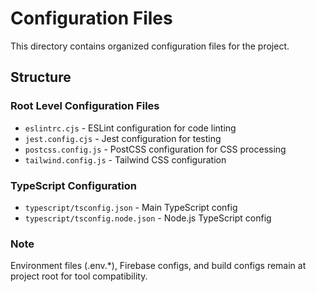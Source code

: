 # Configuration Files

This directory contains organized configuration files for the project.

## Structure

### Root Level Configuration Files
- `eslintrc.cjs` - ESLint configuration for code linting
- `jest.config.cjs` - Jest configuration for testing  
- `postcss.config.js` - PostCSS configuration for CSS processing
- `tailwind.config.js` - Tailwind CSS configuration

### TypeScript Configuration
- `typescript/tsconfig.json` - Main TypeScript config
- `typescript/tsconfig.node.json` - Node.js TypeScript config

### Note
Environment files (.env.*), Firebase configs, and build configs remain at project root for tool compatibility.
